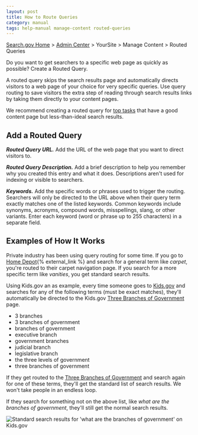 ```yaml
---
layout: post
title: How to Route Queries
category: manual
tags: help-manual manage-content routed-queries
---
```


[Search.gov Home](/index.html) > [Admin Center](https://search.usa.gov/sites/) > YourSite > Manage Content > Routed Queries

Do you want to get searchers to a specific web page as quickly as possible? Create a Routed Query.

A routed query skips the search results page and automatically directs visitors to a web page of your choice for very specific queries. Use query routing to save visitors the extra step of reading through search results links by taking them directly to your content pages.

We recommend creating a routed query for [top tasks](http://www.digitalgov.gov/2015/02/06/top-task-usability-design-for-your-users/) that have a good content page but less-than-ideal search results.

## Add a Routed Query

***Routed Query URL.*** Add the URL of the web page that you want to direct visitors to.

***Routed Query Description.*** Add a brief description to help you remember why you created this entry and what it does. Descriptions aren't used for indexing or visible to searchers.

***Keywords.*** Add the specific words or phrases used to trigger the routing. Searchers will only be directed to the URL above when their query term exactly matches one of the listed keywords. Common keywords include synonyms, acronyms, compound words, misspellings, slang, or other variants. Enter each keyword (word or phrase up to 255 characters) in a separate field. 

## Examples of How It Works

Private industry has been using query routing for some time. If you go to [Home Depot](http://www.homedepot.com/){% external_link %} and search for a general term like *carpet*, you're routed to their carpet navigation page. If you search for a more specific term like *vanities*, you get standard search results.

Using Kids.gov an as example, every time someone goes to [Kids.gov](https://kids.usa.gov) and searches for any of the following terms (must be exact matches), they'll automatically be directed to the Kids.gov [Three Branches of Government](https://kids.usa.gov/three-branches-of-government/index.shtml) page.

* 3 branches
* 3 branches of government
* branches of government
* executive branch
* government branches
* judicial branch
* legislative branch
* the three levels of government
* three branches of government

If they get routed to the [Three Branches of Government](https://kids.usa.gov/three-branches-of-government/index.shtml) and search again for one of these terms, they'll get the standard list of search results. We won't take people in an endless loop.

If they search for something not on the above list, like *what are the branches of government*, they'll still get the normal search results. 

![Standard search results for 'what are the branches of government' on Kids.gov](https://d3qcdigd1fhos0.cloudfront.net/blog/img/routed-queries.png)